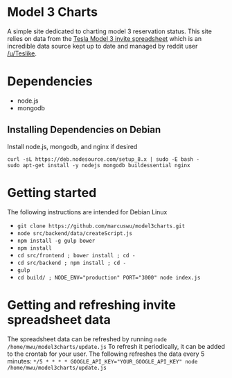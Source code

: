 # Model 3 Charts
A simple site dedicated to charting model 3 reservation status. This site relies on data from the [Tesla Model 3 invite spreadsheet](https://docs.google.com/spreadsheets/d/1BWscIZyLsh42IHcj1AJNfEF-vzj-vRo-3skcCXgO_Nc/edit#gid=0) which is an incredible data source kept up to date and managed by reddit user [/u/Teslike](https://www.reddit.com/user/Teslike). 

# Dependencies
 * node.js
 * mongodb

## Installing Dependencies on Debian
Install node.js, mongodb, and nginx if desired
```
curl -sL https://deb.nodesource.com/setup_8.x | sudo -E bash -
sudo apt-get install -y nodejs mongodb buildessential nginx
```

# Getting started
The following instructions are intended for Debian Linux
 * `git clone https://github.com/marcuswu/model3charts.git`
 * `node src/backend/data/createScript.js`
 * `npm install -g gulp bower`
 * `npm install`
 * `cd src/frontend ; bower install ; cd -`
 * `cd src/backend ; npm install ; cd -`
 * `gulp`
 * `cd build/ ; NODE_ENV="production" PORT="3000" node index.js`
 
# Getting and refreshing invite spreadsheet data
The spreadsheet data can be refreshed by running `node /home/mwu/model3charts/update.js`
To refresh it periodically, it can be added to the crontab for your user. The following refreshes the data every 5 minutes:
`*/5 * * * * GOOGLE_API_KEY="YOUR_GOOGLE_API_KEY" node /home/mwu/model3charts/update.js`
